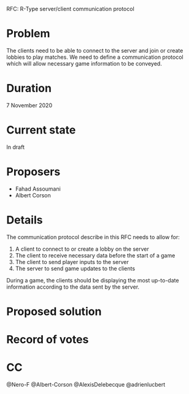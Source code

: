 RFC: R-Type server/client communication protocol

# Problem

The clients need to be able to connect to the server and join or create lobbies to play matches.
We need to define a communication protocol which will allow necessary game information to be conveyed.

# Duration

7 November 2020

# Current state

In draft

# Proposers

* Fahad Assoumani
* Albert Corson

# Details

The communication protocol describe in this RFC needs to allow for:

1. A client to connect to or create a lobby on the server
2. The client to receive necessary data before the start of a game
3. The client to send player inputs to the server
4. The server to send game updates to the clients

During a game, the clients should be displaying the most up-to-date information according to the data sent by the server.

# Proposed solution

# Record of votes

# CC

@Nero-F
@Albert-Corson
@AlexisDelebecque
@adrienlucbert
